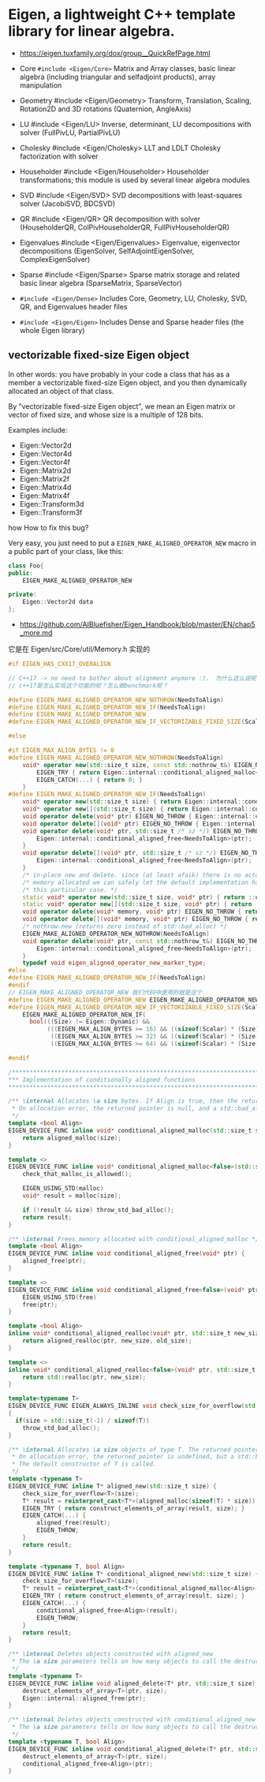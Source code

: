 # Eigen, a lightweight C++ template library for linear algebra.

* https://eigen.tuxfamily.org/dox/group__QuickRefPage.html


- Core `#include <Eigen/Core>`
Matrix and Array classes, basic linear algebra (including triangular and selfadjoint products), array manipulation

- Geometry #include <Eigen/Geometry> Transform, Translation, Scaling, Rotation2D and 3D rotations (Quaternion, AngleAxis)

- LU #include <Eigen/LU> Inverse, determinant, LU decompositions with solver (FullPivLU, PartialPivLU)


- Cholesky #include <Eigen/Cholesky> LLT and LDLT Cholesky factorization with solver


- Householder #include <Eigen/Householder> Householder transformations; this module is used by several linear algebra modules

- SVD #include <Eigen/SVD> SVD decompositions with least-squares solver (JacobiSVD, BDCSVD)


- QR #include <Eigen/QR> QR decomposition with solver (HouseholderQR, ColPivHouseholderQR, FullPivHouseholderQR)


- Eigenvalues #include <Eigen/Eigenvalues> Eigenvalue, eigenvector decompositions (EigenSolver, SelfAdjointEigenSolver, ComplexEigenSolver)


- Sparse #include <Eigen/Sparse> Sparse matrix storage and related basic linear algebra (SparseMatrix, SparseVector)


- `#include <Eigen/Dense>`
Includes Core, Geometry, LU, Cholesky, SVD, QR, and Eigenvalues header files

- `#include <Eigen/Eigen>`
Includes Dense and Sparse header files (the whole Eigen library)

## vectorizable fixed-size Eigen object

In other words: 
you have probably in your code a class that has as a member a vectorizable fixed-size Eigen object, and you then dynamically allocated an object of that class.

By "vectorizable fixed-size Eigen object",  we mean an Eigen matrix or vector of fixed size, and whose size is a multiple of 128 bits. 

Examples include:
- Eigen::Vector2d
- Eigen::Vector4d
- Eigen::Vector4f
- Eigen::Matrix2d
- Eigen::Matrix2f
- Eigen::Matrix4d
- Eigen::Matrix4f
- Eigen::Transform3d
- Eigen::Transform3f

how How to fix this bug?


Very easy, you just need to put a `EIGEN_MAKE_ALIGNED_OPERATOR_NEW` macro in a public part of your class, like this:
```c++
class Foo{
public:
    EIGEN_MAKE_ALIGNED_OPERATOR_NEW

private:
    Eigen::Vector2d data
};
```
- https://github.com/AIBluefisher/Eigen_Handbook/blob/master/EN/chap5_more.md

它是在 Eigen/src/Core/util/Memory.h 实现的
```c++
#if EIGEN_HAS_CXX17_OVERALIGN

// C++17 -> no need to bother about alignment anymore :)， 为什么这么说呢？
// c++17是怎么实现这个功能的呢？怎么做benchmark呢？

#define EIGEN_MAKE_ALIGNED_OPERATOR_NEW_NOTHROW(NeedsToAlign)
#define EIGEN_MAKE_ALIGNED_OPERATOR_NEW_IF(NeedsToAlign)
#define EIGEN_MAKE_ALIGNED_OPERATOR_NEW
#define EIGEN_MAKE_ALIGNED_OPERATOR_NEW_IF_VECTORIZABLE_FIXED_SIZE(Scalar, Size)

#else

#if EIGEN_MAX_ALIGN_BYTES != 0
#define EIGEN_MAKE_ALIGNED_OPERATOR_NEW_NOTHROW(NeedsToAlign)                                 \
    void* operator new(std::size_t size, const std::nothrow_t&) EIGEN_NO_THROW {              \
        EIGEN_TRY { return Eigen::internal::conditional_aligned_malloc<NeedsToAlign>(size); } \
        EIGEN_CATCH(...) { return 0; }                                                        \
    }
#define EIGEN_MAKE_ALIGNED_OPERATOR_NEW_IF(NeedsToAlign)                                                               \
    void* operator new(std::size_t size) { return Eigen::internal::conditional_aligned_malloc<NeedsToAlign>(size); }   \
    void* operator new[](std::size_t size) { return Eigen::internal::conditional_aligned_malloc<NeedsToAlign>(size); } \
    void operator delete(void* ptr) EIGEN_NO_THROW { Eigen::internal::conditional_aligned_free<NeedsToAlign>(ptr); }   \
    void operator delete[](void* ptr) EIGEN_NO_THROW { Eigen::internal::conditional_aligned_free<NeedsToAlign>(ptr); } \
    void operator delete(void* ptr, std::size_t /* sz */) EIGEN_NO_THROW {                                             \
        Eigen::internal::conditional_aligned_free<NeedsToAlign>(ptr);                                                  \
    }                                                                                                                  \
    void operator delete[](void* ptr, std::size_t /* sz */) EIGEN_NO_THROW {                                           \
        Eigen::internal::conditional_aligned_free<NeedsToAlign>(ptr);                                                  \
    }                                                                                                                  \
    /* in-place new and delete. since (at least afaik) there is no actual   */                                         \
    /* memory allocated we can safely let the default implementation handle */                                         \
    /* this particular case. */                                                                                        \
    static void* operator new(std::size_t size, void* ptr) { return ::operator new(size, ptr); }                       \
    static void* operator new[](std::size_t size, void* ptr) { return ::operator new[](size, ptr); }                   \
    void operator delete(void* memory, void* ptr) EIGEN_NO_THROW { return ::operator delete(memory, ptr); }            \
    void operator delete[](void* memory, void* ptr) EIGEN_NO_THROW { return ::operator delete[](memory, ptr); }        \
    /* nothrow-new (returns zero instead of std::bad_alloc) */                                                         \
    EIGEN_MAKE_ALIGNED_OPERATOR_NEW_NOTHROW(NeedsToAlign)                                                              \
    void operator delete(void* ptr, const std::nothrow_t&) EIGEN_NO_THROW {                                            \
        Eigen::internal::conditional_aligned_free<NeedsToAlign>(ptr);                                                  \
    }                                                                                                                  \
    typedef void eigen_aligned_operator_new_marker_type;
#else
#define EIGEN_MAKE_ALIGNED_OPERATOR_NEW_IF(NeedsToAlign)
#endif
// EIGEN_MAKE_ALIGNED_OPERATOR_NEW 我们代码中使用的就是这个
#define EIGEN_MAKE_ALIGNED_OPERATOR_NEW EIGEN_MAKE_ALIGNED_OPERATOR_NEW_IF(true)
#define EIGEN_MAKE_ALIGNED_OPERATOR_NEW_IF_VECTORIZABLE_FIXED_SIZE(Scalar, Size)                                 \
    EIGEN_MAKE_ALIGNED_OPERATOR_NEW_IF(                                                                          \
      bool(((Size) != Eigen::Dynamic) &&                                                                         \
           (((EIGEN_MAX_ALIGN_BYTES >= 16) && ((sizeof(Scalar) * (Size)) % (EIGEN_MAX_ALIGN_BYTES) == 0)) ||     \
            ((EIGEN_MAX_ALIGN_BYTES >= 32) && ((sizeof(Scalar) * (Size)) % (EIGEN_MAX_ALIGN_BYTES / 2) == 0)) || \
            ((EIGEN_MAX_ALIGN_BYTES >= 64) && ((sizeof(Scalar) * (Size)) % (EIGEN_MAX_ALIGN_BYTES / 4) == 0)))))

#endif

/*****************************************************************************
*** Implementation of conditionally aligned functions                      ***
*****************************************************************************/

/** \internal Allocates \a size bytes. If Align is true, then the returned ptr is 16-byte-aligned.
 * On allocation error, the returned pointer is null, and a std::bad_alloc is thrown.
 */
template <bool Align>
EIGEN_DEVICE_FUNC inline void* conditional_aligned_malloc(std::size_t size) {
    return aligned_malloc(size);
}

template <>
EIGEN_DEVICE_FUNC inline void* conditional_aligned_malloc<false>(std::size_t size) {
    check_that_malloc_is_allowed();

    EIGEN_USING_STD(malloc)
    void* result = malloc(size);

    if (!result && size) throw_std_bad_alloc();
    return result;
}

/** \internal Frees memory allocated with conditional_aligned_malloc */
template <bool Align>
EIGEN_DEVICE_FUNC inline void conditional_aligned_free(void* ptr) {
    aligned_free(ptr);
}

template <>
EIGEN_DEVICE_FUNC inline void conditional_aligned_free<false>(void* ptr) {
    EIGEN_USING_STD(free)
    free(ptr);
}

template <bool Align>
inline void* conditional_aligned_realloc(void* ptr, std::size_t new_size, std::size_t old_size) {
    return aligned_realloc(ptr, new_size, old_size);
}

template <>
inline void* conditional_aligned_realloc<false>(void* ptr, std::size_t new_size, std::size_t) {
    return std::realloc(ptr, new_size);
}

template<typename T>
EIGEN_DEVICE_FUNC EIGEN_ALWAYS_INLINE void check_size_for_overflow(std::size_t size)
{
  if(size > std::size_t(-1) / sizeof(T))
    throw_std_bad_alloc();
}

/** \internal Allocates \a size objects of type T. The returned pointer is guaranteed to have 16 bytes alignment.
 * On allocation error, the returned pointer is undefined, but a std::bad_alloc is thrown.
 * The default constructor of T is called.
 */
template <typename T>
EIGEN_DEVICE_FUNC inline T* aligned_new(std::size_t size) {
    check_size_for_overflow<T>(size);
    T* result = reinterpret_cast<T*>(aligned_malloc(sizeof(T) * size));
    EIGEN_TRY { return construct_elements_of_array(result, size); }
    EIGEN_CATCH(...) {
        aligned_free(result);
        EIGEN_THROW;
    }
    return result;
}

template <typename T, bool Align>
EIGEN_DEVICE_FUNC inline T* conditional_aligned_new(std::size_t size) {
    check_size_for_overflow<T>(size);
    T* result = reinterpret_cast<T*>(conditional_aligned_malloc<Align>(sizeof(T) * size));
    EIGEN_TRY { return construct_elements_of_array(result, size); }
    EIGEN_CATCH(...) {
        conditional_aligned_free<Align>(result);
        EIGEN_THROW;
    }
    return result;
}

/** \internal Deletes objects constructed with aligned_new
 * The \a size parameters tells on how many objects to call the destructor of T.
 */
template <typename T>
EIGEN_DEVICE_FUNC inline void aligned_delete(T* ptr, std::size_t size) {
    destruct_elements_of_array<T>(ptr, size);
    Eigen::internal::aligned_free(ptr);
}

/** \internal Deletes objects constructed with conditional_aligned_new
 * The \a size parameters tells on how many objects to call the destructor of T.
 */
template <typename T, bool Align>
EIGEN_DEVICE_FUNC inline void conditional_aligned_delete(T* ptr, std::size_t size) {
    destruct_elements_of_array<T>(ptr, size);
    conditional_aligned_free<Align>(ptr);
}
```

